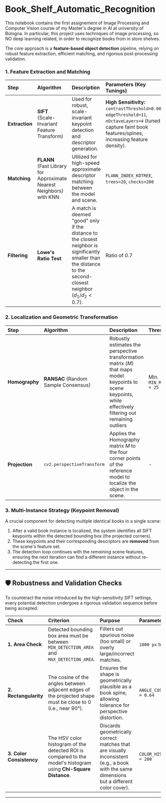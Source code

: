 # Book_Shelf_Automatic_Recognition

This notebook contains the first assignement of Image Processing and Computer Vision course of my Master's degree in AI at university of Bologna.
In particular, this project uses techniques of image processing, so NO deep learning related, in order to recognize books from in store shelves.

The core approach is a **feature-based object detection** pipeline, relying on robust feature extraction, efficient matching, and rigorous post-processing validation.

### 1. Feature Extraction and Matching

| Step | Algorithm | Description | Parameters (Key Tunings) |
| :--- | :--- | :--- | :--- |
| **Extraction** | **SIFT** (Scale-Invariant Feature Transform) | Used for robust, scale-invariant keypoint detection and descriptor generation. | **High Sensitivity:** `contrastThreshold=0.0005`, `edgeThreshold=11`, `nOctaveLayers=4` (tuned to capture faint book features/spines, increasing feature density). |
| **Matching** | **FLANN** (Fast Library for Approximate Nearest Neighbors) with KNN | Utilized for high-speed approximate descriptor matching between the model and scene. | `FLANN_INDEX_KDTREE`, `trees=20`, `checks=200` |
| **Filtering** | **Lowe's Ratio Test** | A match is deemed "good" only if the distance to the closest neighbor is significantly smaller than the distance to the second-closest neighbor ($d_1 / d_2 < 0.7$). | Ratio of $0.7$ |

### 2. Localization and Geometric Transformation

| Step | Algorithm | Description | Thresholds |
| :--- | :--- | :--- | :--- |
| **Homography** | **RANSAC** (Random Sample Consensus) | Robustly estimates the perspective transformation matrix ($M$) that maps model keypoints to scene keypoints, while effectively filtering out remaining outliers | Min. `MIN_MATCH_COUNT = 25` |
| **Projection** | `cv2.perspectiveTransform` | Applies the Homography matrix $M$ to the four corner points of the reference model to localize the object in the scene. | - |

### 3. Multi-Instance Strategy (Keypoint Removal)

A crucial component for detecting multiple identical books in a single scene:

1.  After a valid book instance is localized, the system identifies all SIFT keypoints within the detected bounding box (the projected corners).
2.  These keypoints and their corresponding descriptors are **removed** from the scene's feature set.
3.  The detection loop continues with the *remaining* scene features, ensuring the next iteration can find a different instance without re-detecting the first one.

---

## 🛡️ Robustness and Validation Checks

To counteract the noise introduced by the high-sensitivity SIFT settings, every potential detection undergoes a rigorous validation sequence before being accepted:

| Check | Criterion | Purpose | Parameter |
| :--- | :--- | :--- | :--- |
| **1. Area Check** | Detected bounding box area must be between `MIN_DETECTION_AREA` and `MAX_DETECTION_AREA`. | Filters out spurious noise (too small) or overly large/incorrect matches. | `1000 px` to `70000 px` |
| **2. Rectangularity** | The cosine of the angles between adjacent edges of the projected shape must be close to 0 (i.e., near 90°). | Ensures the shape is geometrically plausible as a book spine, allowing tolerance for perspective distortion. | `ANGLE_COS_TOLERANCE = 0.64` |
| **3. Color Consistency** | The HSV color histogram of the detected ROI is compared to the model's histogram using **Chi-Square Distance**. | Discards geometrically correct matches that are visually inconsistent (e.g., a book with the same dimensions but a different color cover). | `COLOR_HIST_THRESHOLD = 200` |

---
